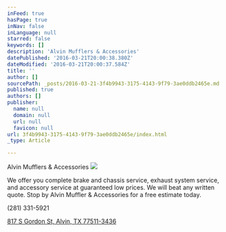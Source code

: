 ```yaml
---
inFeed: true
hasPage: true
inNav: false
inLanguage: null
starred: false
keywords: []
description: 'Alvin Mufflers & Accessories'
datePublished: '2016-03-21T20:00:38.380Z'
dateModified: '2016-03-21T20:00:37.584Z'
title: ''
author: []
sourcePath: _posts/2016-03-21-3f4b9943-3175-4143-9f79-3ae0ddb2465e.md
published: true
authors: []
publisher:
  name: null
  domain: null
  url: null
  favicon: null
url: 3f4b9943-3175-4143-9f79-3ae0ddb2465e/index.html
_type: Article

---
```

Alvin Mufflers & Accessories
![](https://the-grid-user-content.s3-us-west-2.amazonaws.com/a0f7d7a9-71bf-4455-8d02-91d3c8bc73e7.jpg)

We offer you complete brake and chassis service, exhaust system service, and accessory service at guaranteed low prices. We will beat any written quote. Stop by Alvin Muffler & Accessories for a free estimate today.

(281) 331-5921

[817 S Gordon St, Alvin, TX 77511-3436][0]

[0]: https://www.google.com/maps?q=817+S+Gordon+St,+Alvin,+TX+77511-3436